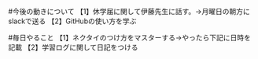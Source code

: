 #今後の動きについて
【1】休学届に関して伊藤先生に話す。->月曜日の朝方にslackで送る
【2】GitHubの使い方を学ぶ

#毎日やること
【1】ネクタイのつけ方をマスターする→やったら下記に日時を記載
【2】学習ログに関して日記をつける

